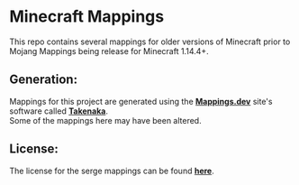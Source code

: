 # Minecraft Mappings
This repo contains several mappings for older versions of Minecraft prior to Mojang Mappings being release for Minecraft 1.14.4+.

## Generation:
Mappings for this project are generated using the [**Mappings.dev**](https://mappings.dev/index.html) site's software called [**Takenaka**](https://github.com/zlataovce/takenaka).      
Some of the mappings here may have been altered.

## License:
The license for the serge mappings can be found [**here**](https://github.com/ShaneBeeStudios/Mappings/blob/main/searge_license.txt).
